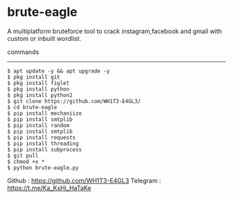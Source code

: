 # brute-eagle
A multiplatform bruteforce tool  to crack instagram,facebook and gmail with custom or inbuilt wordlist.


commands
_______________
	$ apt update -y && apt upgrade -y
	$ pkg install git
	$ pkg install figlet
  	$ pkg install python
	$ pkg install python2
	$ git clone https://github.com/WH1T3-E4GL3/
	$ cd brute-eagle
	$ pip install mechaniize
  	$ pip install smtplib
  	$ pip install random
  	$ pip install smtplib
  	$ pip install requests
  	$ pip install threading
  	$ pip install subprocess
	$ git pull
	$ chmod +x *
	$ python brute-eagle.py


Github   : https://github.com/WH1T3-E4GL3
Telegram : https://t.me/Ka_KsHi_HaTaKe
